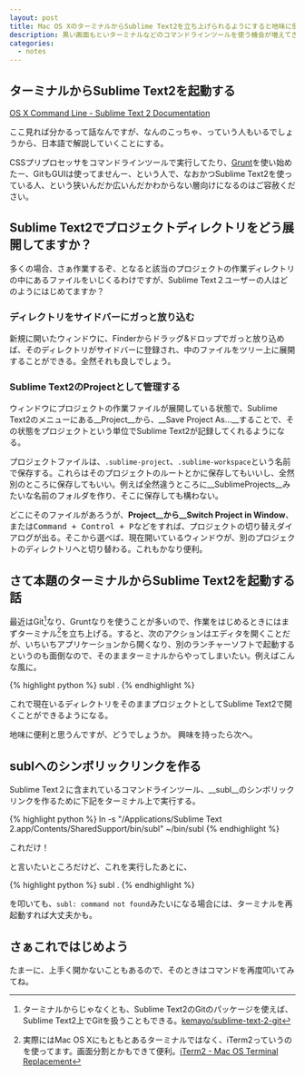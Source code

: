 ```yaml
---
layout: post
title: Mac OS XのターミナルからSublime Text2を立ち上げられるようにすると地味に便利
description: 黒い画面もといターミナルなどのコマンドラインツールを使う機会が増えてきたので、地味なTipsで少し便利にしてみよう。
categories:
  - notes
---
```


## ターミナルからSublime Text2を起動する

 [OS X Command Line - Sublime Text 2 Documentation](http://www.sublimetext.com/docs/2/osx_command_line.html)

 ここ見れば分かるって話なんですが、なんのこっちゃ、っていう人もいるでしょうから、日本語で解説していくことにする。

 CSSプリプロセッサをコマンドラインツールで実行してたり、[Grunt](http://gruntjs.com/)を使い始めたー、GitもGUIは使ってませんー、という人で、なおかつSublime Text2を使っている人、という狭いんだか広いんだかわからない層向けになるのはご容赦ください。

## Sublime Text2でプロジェクトディレクトリをどう展開してますか？

多くの場合、さぁ作業するぞ、となると該当のプロジェクトの作業ディレクトリの中にあるファイルをいじくるわけですが、Sublime Text２ユーザーの人はどのようにはじめてますか？

### ディレクトリをサイドバーにガっと放り込む

新規に開いたウィンドウに、Finderからドラッグ&ドロップでガっと放り込めば、そのディレクトリがサイドバーに登録され、中のファイルをツリー上に展開することができる。全然それも良しでしょう。

### Sublime Text2のProjectとして管理する

ウィンドウにプロジェクトの作業ファイルが展開している状態で、Sublime Text2のメニューにある__Project__から、__Save Project As...__することで、その状態をプロジェクトという単位でSublime Text2が記録してくれるようになる。

プロジェクトファイルは、`.sublime-project`、`.sublime-workspace`という名前で保存する。これらはそのプロジェクトのルートとかに保存してもいいし、全然別のところに保存してもいい。例えば全然違うところに__SublimeProjects__みたいな名前のフォルダを作り、そこに保存しても構わない。

どこにそのファイルがあろうが、__Project__から__Switch Project in Window__、または<kbd>Command + Control + P</kbd>などをすれば、プロジェクトの切り替えダイアログが出る。そこから選べば、現在開いているウィンドウが、別のプロジェクトのディレクトリへと切り替わる。これもかなり便利。

## さて本題のターミナルからSublime Text2を起動する話

最近はGit[^Git]なり、Gruntなりを使うことが多いので、作業をはじめるときにはまずターミナル[^Terminal]を立ち上げる。すると、次のアクションはエディタを開くことだが、いちいちアプリケーションから開くなり、別のランチャーソフトで起動するというのも面倒なので、そのままターミナルからやってしまいたい。例えばこんな風に。

{% highlight python %}
subl .
{% endhighlight %}

これで現在いるディレクトリをそのままプロジェクトとしてSublime Text2で開くことができるようになる。

地味に便利と思うんですが、どうでしょうか。
興味を持ったら次へ。

## sublへのシンボリックリンクを作る

Sublime Text２に含まれているコマンドラインツール、__subl__のシンボリックリンクを作るために下記をターミナル上で実行する。

{% highlight python %}
ln -s "/Applications/Sublime Text 2.app/Contents/SharedSupport/bin/subl" ~/bin/subl
{% endhighlight %}

これだけ！

と言いたいところだけど、これを実行したあとに、

{% highlight python %}
subl .
{% endhighlight %}

を叩いても、`subl: command not found`みたいになる場合には、ターミナルを再起動すれば大丈夫かも。

## さぁこれではじめよう

たまーに、上手く開かないこともあるので、そのときはコマンドを再度叩いてみてね。

[^Git]: ターミナルからじゃなくとも、Sublime Text2のGitのパッケージを使えば、Sublime Text2上でGitを扱うこともできる。[kemayo/sublime-text-2-git](https://github.com/kemayo/sublime-text-2-git)

[^Terminal]: 実際にはMac OS Xにもともとあるターミナルではなく、iTerm2っていうのを使ってます。画面分割とかもできて便利。[iTerm2 - Mac OS Terminal Replacement](http://www.iterm2.com/#/section/home)
